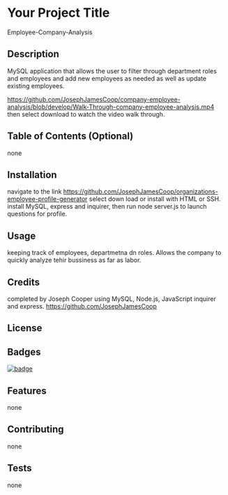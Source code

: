 
  # Your Project Title
  
  Employee-Company-Analysis
      
      
  ## Description 
      
  MySQL application that allows the user to filter through department roles and employees and add new employees as needed as well as update existing employees.
      
  https://github.com/JosephJamesCoop/company-employee-analysis/blob/develop/Walk-Through-company-employee-analysis.mp4 then select download to watch the video walk through.
      
      
  ## Table of Contents (Optional)
      
  none
      
      
  ## Installation
      
  navigate to the link https://github.com/JosephJamesCoop/organizations-employee-profile-generator select down load or install with HTML or SSH. install MySQL, express and inquirer, then run node server.js to launch questions for profile.
      
      
  ## Usage 
      
  keeping track of employees, departmetna dn roles. Allows the company to quickly analyze tehir bussiness as far as labor.
      
      
  ## Credits
      
  completed by Joseph Cooper using MySQL, Node.js, JavaScript inquirer and express. https://github.com/JosephJamesCoop
      
      
  ## License
      
  
  
      
      
  ## Badges
      
  [![badge](https://img.shields.io/badge/MySQL-JavaScript-red)]() 
   
   
      
  ## Features
      
  none
      
      
  ## Contributing
      
  none
      
      
  ## Tests
      
  none
      
  